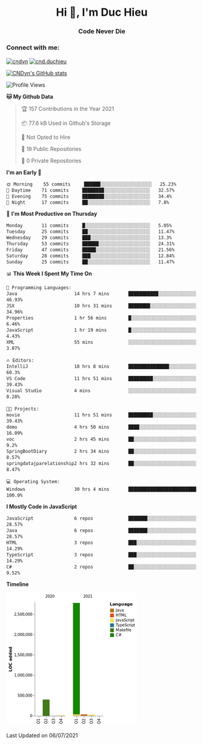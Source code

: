 <h1 align="center">Hi 👋, I'm Duc Hieu</h1>
<h3 align="center">Code Never Die</h3>

<h3 align="left">Connect with me:</h3>
<p align="left">
<a href="https://linkedin.com/in/cndvn" target="blank"><img align="center" src="https://img.shields.io/badge/LinkedIn-0077B5?style=for-the-badge&logo=linkedin&logoColor=white" alt="cndvn"/></a>
<a href="https://fb.com/cnd.duchieu" target="blank"><img align="center" src="https://img.shields.io/badge/Facebook-1877F2?style=for-the-badge&logo=facebook&logoColor=white" alt="cnd.duchieu"/></a>
</p>

[![CNDvn's GitHub stats](https://github-readme-stats.vercel.app/api?username=cndvn)](https://github.com/anuraghazra/github-readme-stats)

<!--START_SECTION:waka-->
![Profile Views](http://img.shields.io/badge/Profile%20Views-0-blue)

**🐱 My Github Data** 

> 🏆 157 Contributions in the Year 2021
 > 
> 📦 77.6 kB Used in Github's Storage 
 > 
> 🚫 Not Opted to Hire
 > 
> 📜 19 Public Repositories 
 > 
> 🔑 0 Private Repositories  
 > 
**I'm an Early 🐤** 

```text
🌞 Morning    55 commits     ██████░░░░░░░░░░░░░░░░░░░   25.23% 
🌆 Daytime    71 commits     ████████░░░░░░░░░░░░░░░░░   32.57% 
🌃 Evening    75 commits     ████████░░░░░░░░░░░░░░░░░   34.4% 
🌙 Night      17 commits     ██░░░░░░░░░░░░░░░░░░░░░░░   7.8%

```
📅 **I'm Most Productive on Thursday** 

```text
Monday       11 commits     █░░░░░░░░░░░░░░░░░░░░░░░░   5.05% 
Tuesday      25 commits     ██░░░░░░░░░░░░░░░░░░░░░░░   11.47% 
Wednesday    29 commits     ███░░░░░░░░░░░░░░░░░░░░░░   13.3% 
Thursday     53 commits     ██████░░░░░░░░░░░░░░░░░░░   24.31% 
Friday       47 commits     █████░░░░░░░░░░░░░░░░░░░░   21.56% 
Saturday     28 commits     ███░░░░░░░░░░░░░░░░░░░░░░   12.84% 
Sunday       25 commits     ██░░░░░░░░░░░░░░░░░░░░░░░   11.47%

```


📊 **This Week I Spent My Time On** 

```text
💬 Programming Languages: 
Java                     14 hrs 7 mins       ███████████░░░░░░░░░░░░░░   46.93% 
JSX                      10 hrs 31 mins      ████████░░░░░░░░░░░░░░░░░   34.96% 
Properties               1 hr 56 mins        █░░░░░░░░░░░░░░░░░░░░░░░░   6.46% 
JavaScript               1 hr 19 mins        █░░░░░░░░░░░░░░░░░░░░░░░░   4.43% 
XML                      55 mins             ░░░░░░░░░░░░░░░░░░░░░░░░░   3.07%

🔥 Editors: 
IntelliJ                 18 hrs 8 mins       ███████████████░░░░░░░░░░   60.3% 
VS Code                  11 hrs 51 mins      █████████░░░░░░░░░░░░░░░░   39.43% 
Visual Studio            4 mins              ░░░░░░░░░░░░░░░░░░░░░░░░░   0.28%

🐱‍💻 Projects: 
movie                    11 hrs 51 mins      █████████░░░░░░░░░░░░░░░░   39.43% 
demo                     4 hrs 50 mins       ████░░░░░░░░░░░░░░░░░░░░░   16.09% 
voc                      2 hrs 45 mins       ██░░░░░░░░░░░░░░░░░░░░░░░   9.2% 
SpringBootDiary          2 hrs 34 mins       ██░░░░░░░░░░░░░░░░░░░░░░░   8.57% 
springdatajparelationship2 hrs 32 mins       ██░░░░░░░░░░░░░░░░░░░░░░░   8.47%

💻 Operating System: 
Windows                  30 hrs 4 mins       █████████████████████████   100.0%

```

**I Mostly Code in JavaScript** 

```text
JavaScript               6 repos             ███████░░░░░░░░░░░░░░░░░░   28.57% 
Java                     6 repos             ███████░░░░░░░░░░░░░░░░░░   28.57% 
HTML                     3 repos             ███░░░░░░░░░░░░░░░░░░░░░░   14.29% 
TypeScript               3 repos             ███░░░░░░░░░░░░░░░░░░░░░░   14.29% 
C#                       2 repos             ██░░░░░░░░░░░░░░░░░░░░░░░   9.52%

```


**Timeline**

![Chart not found](https://raw.githubusercontent.com/CNDvn/CNDvn/main/charts/bar_graph.png) 


 Last Updated on 06/07/2021
<!--END_SECTION:waka-->
